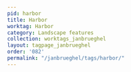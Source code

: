 ```yaml
---
pid: harbor
title: Harbor
worktag: Harbor
category: Landscape features
collection: worktags_janbrueghel
layout: tagpage_janbrueghel
order: '082'
permalink: "/janbrueghel/tags/harbor/"
---
```

